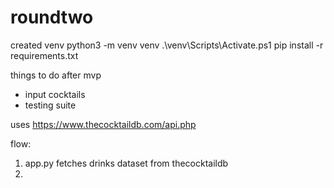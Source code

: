 # roundtwo
created venv 
python3 -m venv venv
.\venv\Scripts\Activate.ps1
pip install -r requirements.txt

things to do after mvp
- input cocktails
- testing suite

uses
https://www.thecocktaildb.com/api.php


flow:
1. app.py fetches drinks dataset from thecocktaildb
2. 